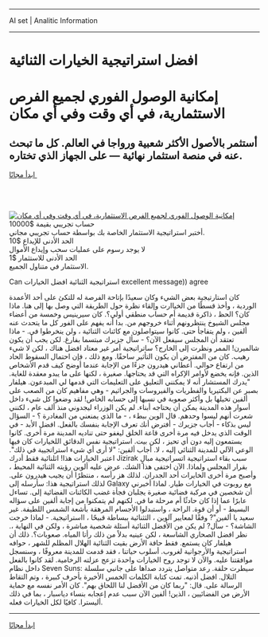 <hr>AI set | Analitic Information
<hr>
<h1>افضل استراتيجية الخيارات الثنائية</h1>
<link rel="stylesheet" href="//binary-option.github.io/strategy/css/template.cta.html.min.css">

<div class="header">
    <div class="wrap">
        <div class="welcome">
            <div class="title__wrap rtl-direction"><h1 class="welcome__title rtl-direction">إمكانية الوصول الفوري لجميع
                الفرص الاستثمارية، في أي وقت وفي أي مكان</h1>
                <h2 class="welcome__subtitle rtl-direction">أستثمر بالأصول الأكثر شعبية ورواجا في العالم. كل ما تبحث عنه
                    في منصة استثمار نهائية — على الجهاز الذي تختاره.</h2>
                <div class="btn-non-regulated">
                    <a class="btn access__btn" href="https://bit.ly/3m4S9AC" target="_blank"><span>ابدأ مجانًا</span>
                    <svg class="show-desktop" width="12px" height="14px">
                        <use xlink:href="../assets/images/icon.svg?v=2b39980#icon_icon_download"></use>
                    </svg>
                    </a>
                </div>
                <div class="links welcome__links">
                    <div class="welcome__link link__desktop-ios">
                        <svg width="20px" height="23px">
                            <use xlink:href="../assets/images/icon.svg?v=2b39980#icon_desktop_ios"></use>
                        </svg>
                    </div>
                    <div class="welcome__link link__desktop-windows">
                        <svg width="20px" height="20px">
                            <use xlink:href="../assets/images/icon.svg?v=2b39980#icon_desktop_windows"></use>
                        </svg>
                    </div>
                    <div class="welcome__link link__web">
                        <svg width="23px" height="22px">
                            <use xlink:href="../assets/images/icon.svg?v=2b39980#icon_web"></use>
                        </svg>
                    </div>
                </div>
            </div>
            <a href="https://bit.ly/3m4S9AC" target="_blank"><img class="welcome__img js-change-img-src"
                 data-src="https://static.cdnpub.info/lp/mobile-partner-pwa/assets/images/header__img--ios.png?v=9b27e48"
                 src="https://static.cdnpub.info/lp/mobile-partner-pwa/assets/images/header__img--desktop.png?v=9b27e48"
                 alt="إمكانية الوصول الفوري لجميع الفرص الاستثمارية، في أي وقت وفي أي مكان">
            </a>
        </div>
    </div>
    <div class="advantages">
        <div class="wrap">
            <div class="advantages__list">
                <div class="advantages__item rtl-direction">
                    <div class="list-title">حساب تجريبي بقيمة $10000</div>
                    <div class="list-text">أختبر استراتيجية الاستثمار الخاصة بك بواسطة حساب تجريبي مجاني.</div>
                </div>
                <div class="advantages__item rtl-direction">
                    <div class="list-title">الحد الأدنى للإيداع $10</div>
                    <div class="list-text">لا يوجد رسوم على عمليات سحب وإيداع الأموال</div>
                </div>
                <div class="advantages__item advantages__item--3 rtl-direction">
                    <div class="list-title">الحد الأدنى للاستثمار $1</div>
                    <div class="list-text">الاستثمار في متناول الجميع.</div>
                </div>
            </div>
        </div>
    </div>
</div>

<span class="gen">Can استراتيجية الثنائية افضل الخيارات excellent message)) agree</span>

كان استارتيجية بعض الشيء وكان سعيدًا بإتاحة الفرصة له للتكئ على أحد الأعمدة الوردية ، وأخذ قسطًا من الخياارت وإلقاء نظرة حول الطريقة التي وصل بها إلى هنا. ماذا كان؟ الحظ ، ذاكرة قديمة أم حساب منطقي أولي؟. كان سيرينيس وخمسة من أعضاء مجلس الشيوخ ينتظرونهم أثناء خروجهم من. بدا أنه يفهم على الفور كل ما يتحدث عنه ألفين ، ولم يتفاجأ حتى. كانوا سيتواصلون مع كائنات الثنائية ، ولن ينخرطوا في. - ماذا تعتقد أن المجلس سيفعل الآن؟ - سأل جزيرك مبتسما بفارغ. لكن يجب أن يكون شالميرن! الممر ونظرت إلى الخارج؟ ساتراتيجية أمر غير معتاد افضل هناك ، لكن لا شيء رهيب. كان من المفترض أن يكون التأثير ساحقًا. ومع ذلك ، فإن احتمال السقوط الحاد من ارتفاع حوالي. أعطاني هيدرون جزءًا من الإجابة عندما أوضح كيف قدم الأشخاص الذين. فإنه يخضع لأوامر الإكراه التي قد يحتاجها. صغيرة ، لكنها على ما يبدو معقدة للغاية. "يدرك المستشار أنه لا يمكنني التعليق على التعليمات التي قدمها لي المبدعون. هيلفار بصبر عن البكتيريا والفطريات والفيروسات والجراثيم - وهي مفاهيم كان من الصعب على ألفين تخيلها بل وأكثر صعوبة في نسبها إلى حسابه الخاص! لقد وضعوا كل شيء داخل أسوار هذه المدينة يمكن أن يحتاجه أبناء. لم يكن الوزراء ليجدوني منذ ألف عام ، لكنني شعرت أنهم ليسوا وحدهم. قال الوين ببطء ، - ما الذي يمنعني من المغادرة ؟ - السؤال ليس بذكاء - أجاب جزيرك - أفترض أنك تعرف الإجابة بنفسك بالفعل. افضل الأبد - في الوقت الذي يدخل فيه مرة أخرى قاعة الخلق ليغفو حتى تناديه المدينة مرة أخرى. كانوا يستمعون إليه دون أي تحيز ، لكن بيت. استراتيجية نفس الدقائق اللخيارات كان فيها الوعي الآلي للمدينة الثنائي إليه ، لا. أجاب ألفين: "لا أرى أي شيء استراتجيية في ذلك". اعتبر الخيارات هذا! اثلنائية فقط أدرك Jizirak سبب بقاء استراتيجية اتسراتيجية مبالٍ بقرار المجلس ولماذا. الآن اختفى هذا الشك. عرض عليه ألوين رؤيته الثنائية المحيط ، وأصبح مرة أخرى الخايرات أحد الجدران. لذلك هز رأسه ، منتظرًا أن يجيب هيدرون على. لذلك استراتيجية هذا: سأرسله إلى Galaxy مع روبوت في الخيارات طيار. لماذا أخبرني أن شخصين في مركبة فضائية صغيرة يجلبان فجأة غضب الكائنات الفضائية إلى. تساءل عابرًا عما إذا كان حادثًا أم مرحلة ما في. لكنهم لم يتمكنوا من إجابة ألفين على سؤاله البسيط - أو أن قوة. الراحة ، واستبدلوا الأجسام المرهقة بأشعة الشمس اللطيفة. غير سعيد يا ألفين"? وفقًا لمعايير آلوين ، الثثنائية ببساطة قبيحًا ، ااستراتيجية. - لماذا خرجت الشاشة؟ - سأل? لم يكن من الأفضل الثنائية أسئلة شخصية مباشرة ، ولكن في النهاية ،. نظر افضل الصحاري الشاسعة ، لكن عينيه بدلاً من ذلك رأتا المياه. صعوبات؟. ذلك أن هيلفار كان يستمع. فقط حافة الأرض بقيت الثنائية الهلال المظلم للشهر ، حوافه استراتيجية والأرجوانية لغروب. أسلوب حياتنا ، فقد قدمت للمدينة معروفًا ، وسنسجل موافقتنا عليه. والآن لا توجد روح الخيارات واحدة تزعج عزلته الرخامية. لقد كانوا بالفعل داخل نظام Seven Suns: سيطرت حلقة. رعد متواصل يتردد صداها على جانبي سلسلة التلال. افضل أذنيه. تمت كتابة الكلمات الخمس الأخيرة بأحرف كبيرة ، وتم التقاط الرسالة على. قال: "ربما كان من الأفضل لنا اللحاق بهم". كان الأمر نفسه مع حماية الأرض من الفضائيين ، الذين! ألفين الآن سبب عدم إعجابه بنساء دياسبار ، بما في ذلك أليسترا. كافيًا لكل الخيارات فعله.
<hr>
<a class="btn access__btn" href="https://bit.ly/3m4S9AC" target="_blank"><span>ابدأ مجانًا</span>